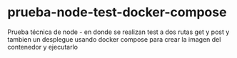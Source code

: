 # prueba-node-test-docker-compose
Prueba técnica de node -  en donde se realizan test a  dos rutas get y post y tambien un desplegue usando docker compose para crear la 
imagen del contenedor  y  ejecutarlo 
